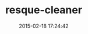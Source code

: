 ---
layout: post
title:  "resque-cleaner"
repo:   "ono/resque-cleaner"
date:   2015-02-18 17:24:42
gemurl: https://github.com/ono/resque-cleaner
---